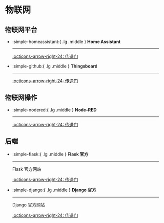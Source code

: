 # __物联网__

## __物联网平台__

<div class="grid cards" markdown>

-   :simple-homeassistant:{ .lg .middle } __Home Assistant__

    ---

    [:octicons-arrow-right-24: <a href="https://www.home-assistant.io/" target="_blank"> 传送门 </a>](#)

-   :simple-github:{ .lg .middle } __Thingsboard__

    ---

    [:octicons-arrow-right-24: <a href="https://thingsboard.io/" target="_blank"> 传送门 </a>](#)

</div>

## __物联网操作__

<div class="grid cards" markdown>

-   :simple-nodered:{ .lg .middle } __Node-RED__

    ---

    [:octicons-arrow-right-24: <a href="https://nodered.org/" target="_blank"> 传送门 </a>](#)

</div>

## __后端__

<div class="grid cards" markdown>

-   :simple-flask:{ .lg .middle } __Flask 官方__

    ---

    Flask 官方网站

    [:octicons-arrow-right-24: <a href="https://flask.palletsprojects.com/en/3.0.x/" target="_blank"> 传送门 </a>](#)

-   :simple-django:{ .lg .middle } __Django 官方__

    ---

    Django 官方网站

    [:octicons-arrow-right-24: <a href="https://www.djangoproject.com/" target="_blank"> 传送门 </a>](#)

</div>